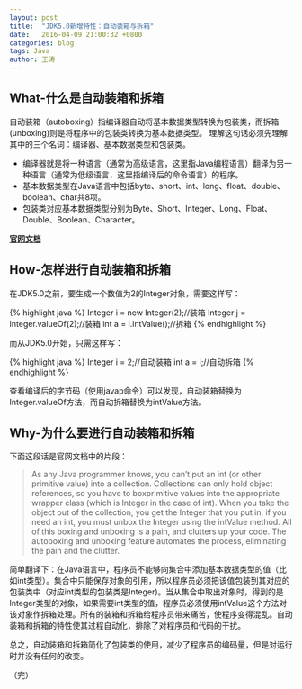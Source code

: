 ```yaml
---
layout: post
title:  "JDK5.0新增特性：自动装箱与拆箱"
date:   2016-04-09 21:00:32 +0800
categories: blog
tags: Java
author: 王涛
---
```

## What-什么是自动装箱和拆箱

自动装箱（autoboxing）指编译器自动将基本数据类型转换为包装类，而拆箱(unboxing)则是将程序中的包装类转换为基本数据类型。
理解这句话必须先理解其中的三个名词：编译器、基本数据类型和包装类。

 * 编译器就是将一种语言（通常为高级语言，这里指Java编程语言）翻译为另一种语言（通常为低级语言，这里指编译后的命令语言）的程序。
 * 基本数据类型在Java语言中包括byte、short、int、long、float、double、boolean、char共8项。
 * 包装类对应基本数据类型分别为Byte、Short、Integer、Long、Float、Double、Boolean、Character。
 
**[官网文档](http://docs.oracle.com/javase/1.5.0/docs/guide/language/autoboxing.html)**

## How-怎样进行自动装箱和拆箱

在JDK5.0之前，要生成一个数值为2的Integer对象，需要这样写：

{% highlight java %}
Integer i = new Integer(2);//装箱
Integer j = Integer.valueOf(2);//装箱
int a = i.intValue();//拆箱
{% endhighlight %}

而从JDK5.0开始，只需这样写：

{% highlight java %}
Integer i = 2;//自动装箱
int a = i;//自动拆箱
{% endhighlight %}

查看编译后的字节码（使用javap命令）可以发现，自动装箱替换为Integer.valueOf方法，而自动拆箱替换为intValue方法。

## Why-为什么要进行自动装箱和拆箱

下面这段话是官网文档中的片段：

 > As any Java programmer knows, you can’t put an int (or other primitive value) into a collection. Collections can only hold object references, so you have to boxprimitive values into the appropriate wrapper class (which is Integer in the case of int). When you take the object out of the collection, you get the Integer that you put in; if you need an int, you must unbox the Integer using the intValue method. All of this boxing and unboxing is a pain, and clutters up your code. The autoboxing and unboxing feature automates the process, eliminating the pain and the clutter.
 
 简单翻译下：在Java语言中，程序员不能够向集合中添加基本数据类型的值（比如int类型）。集合中只能保存对象的引用，所以程序员必须把该值包装到其对应的包装类中（对应int类型的包装类是Integer)。当从集合中取出对象时，得到的是Integer类型的对象，如果需要int类型的值，程序员必须使用intValue这个方法对该对象作拆箱处理。所有的装箱和拆箱给程序员带来痛苦，使程序变得混乱。自动装箱和拆箱的特性使其过程自动化，排除了对程序员和代码的干扰。
 
 总之，自动装箱和拆箱简化了包装类的使用，减少了程序员的编码量，但是对运行时并没有任何的改变。
 
 （完）

